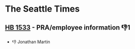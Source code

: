 # The Seattle Times

## [HB 1533](/bill/2023-24/hb/1533/) - PRA/employee information  👎1 
* 👎 Jonathan Martin